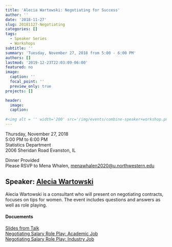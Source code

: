 ```yaml
---
title: 'Alecia Wartowski: Negotiating for Success'
author: ''
date: '2018-11-27'
slug: 20181127-Negotiating
categories: []
tags: 
  - Speaker Series
  - Workshops
subtitle: ''
summary: 'Tuesday, November 27, 2018 from 5:00 - 6:00 PM'
authors: []
lastmod: '2019-12-23T22:03:09-06:00'
featured: no
image:
  caption: ''
  focal_point: ''
  preview_only: true
projects: []

header:
  image: 
  caption: 
  
#<img alt = '' width='200' src='/img/events/combine-speaker+workshop.png' align="right" style="margin: 0px 10px 0px 0px;"/>
---
```


Thursday, November 27, 2018  
5:00 PM to 6:00 PM   
Statistics Department  
2006 Sheridan Road
Evanston, IL  

Dinner Provided  
Please RSVP to Mena Whalen, menawhalen2020@u.northwestern.edu 


## Speaker: [Alecia Wartowski](https://flipturnconsulting.com/who-we-are)
Alecia Wartowski is a consultant who will present on negotiating contracts, focuses on tips for women.  The event includes questions and answers as well as role playing.  

#### Docuements  
[Slides from Talk](Slides.pdf)  
[Negotiating Salary Role Play: Academic Job](Academic.pdf)  
[Negotiating Salary Role Play: Industry Job](Industry.pdf)  

